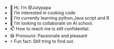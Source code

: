 - 👋 Hi, I’m @Julypapa
- 👀 I’m interested in cooking code
- 🌱 I’m currently learning python,Java script and R
- 💞️ I’m looking to collaborate on AI school.
- 📫 How to reach me is still confidential.
- 😄 Pronouns: Passionate and pleasant 
- ⚡ Fun fact: Still tring to find out. 

<!---
Julypapa/Julypapa is a ✨ special ✨ repository because its `README.md` (this file) appears on your GitHub profile.
You can click the Preview link to take a look at your changes.
--->
